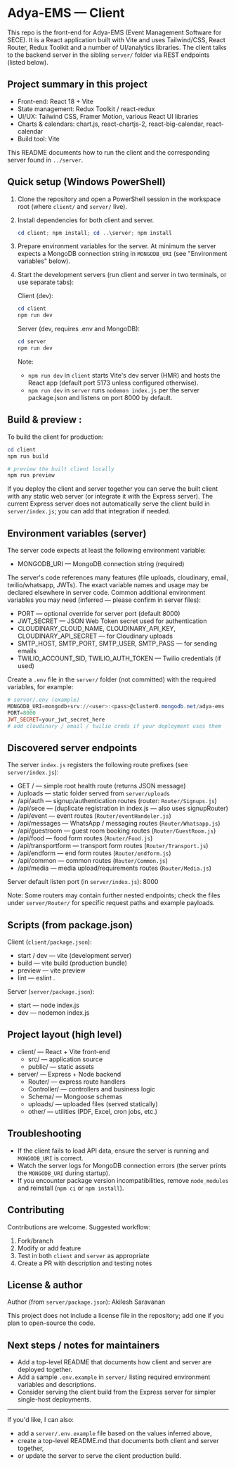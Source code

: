 # Adya-EMS — Client

This repo is the front-end for Adya-EMS (Event Management Software for SECE). It is a React application built with Vite and uses Tailwind/CSS, React Router, Redux Toolkit and a number of UI/analytics libraries. The client talks to the backend server in the sibling `server/` folder via REST endpoints (listed below).

## Project summary in this project 

- Front-end: React 18 + Vite
- State management: Redux Toolkit / react-redux
- UI/UX: Tailwind CSS, Framer Motion, various React UI libraries
- Charts & calendars: chart.js, react-chartjs-2, react-big-calendar, react-calendar
- Build tool: Vite

This README documents how to run the client and the corresponding server found in `../server`.

## Quick setup (Windows PowerShell)

1. Clone the repository and open a PowerShell session in the workspace root (where `client/` and `server/` live).

2. Install dependencies for both client and server.

    ```powershell
    cd client; npm install; cd ..\server; npm install
    ```

3. Prepare environment variables for the server. At minimum the server expects a MongoDB connection string in `MONGODB_URI` (see "Environment variables" below).

4. Start the development servers (run client and server in two terminals, or use separate tabs):

    Client (dev):
    ```powershell
    cd client
    npm run dev
    ```

    Server (dev, requires .env and MongoDB):
    ```powershell
    cd server
    npm run dev
    ```

    Note:
    - `npm run dev` in `client` starts Vite's dev server (HMR) and hosts the React app (default port 5173 unless configured otherwise).
    - `npm run dev` in `server` runs `nodemon index.js` per the server package.json and listens on port 8000 by default.

## Build & preview : 

To build the client for production:

```powershell
cd client
npm run build

# preview the built client locally
npm run preview
```

If you deploy the client and server together you can serve the built client with any static web server (or integrate it with the Express server). The current Express server does not automatically serve the client build in `server/index.js`; you can add that integration if needed.

## Environment variables (server)

The server code expects at least the following environment variable:

- MONGODB_URI — MongoDB connection string (required)

The server's code references many features (file uploads, cloudinary, email, twilio/whatsapp, JWTs). The exact variable names and usage may be declared elsewhere in server code. Common additional environment variables you may need (inferred — please confirm in server files):

- PORT — optional override for server port (default 8000)
- JWT_SECRET — JSON Web Token secret used for authentication
- CLOUDINARY_CLOUD_NAME, CLOUDINARY_API_KEY, CLOUDINARY_API_SECRET — for Cloudinary uploads
- SMTP_HOST, SMTP_PORT, SMTP_USER, SMTP_PASS — for sending emails
- TWILIO_ACCOUNT_SID, TWILIO_AUTH_TOKEN — Twilio credentials (if used)

Create a `.env` file in the `server/` folder (not committed) with the required variables, for example:

```powershell
# server/.env (example)
MONGODB_URI=mongodb+srv://<user>:<pass>@cluster0.mongodb.net/adya-ems
PORT=8000
JWT_SECRET=your_jwt_secret_here
# add cloudinary / email / twilio creds if your deployment uses them
```

## Discovered server endpoints

The server `index.js` registers the following route prefixes (see `server/index.js`):

- GET / — simple root health route (returns JSON message)
- /uploads — static folder served from `server/uploads`
- /api/auth — signup/authentication routes (router: `Router/Signups.js`)
- /api/sece — (duplicate registration in index.js — also uses signupRouter)
- /api/event — event routes (`Router/eventHandeler.js`)
- /api/messages — WhatsApp / messaging routes (`Router/Whatsapp.js`)
- /api/guestroom — guest room booking routes (`Router/GuestRoom.js`)
- /api/food — food form routes (`Router/Food.js`)
- /api/transportform — transport form routes (`Router/Transport.js`)
- /api/endform — end form routes (`Router/endform.js`)
- /api/common — common routes (`Router/Common.js`)
- /api/media — media upload/requirements routes (`Router/Media.js`)

Server default listen port (in `server/index.js`): 8000

Note: Some routers may contain further nested endpoints; check the files under `server/Router/` for specific request paths and example payloads.

## Scripts (from package.json)

Client (`client/package.json`):
- start / dev — vite (development server)
- build — vite build (production bundle)
- preview — vite preview
- lint — eslint .

Server (`server/package.json`):
- start — node index.js
- dev — nodemon index.js

## Project layout (high level)

- client/ — React + Vite front-end
  - src/ — application source
  - public/ — static assets
- server/ — Express + Node backend
  - Router/ — express route handlers
  - Controller/ — controllers and business logic
  - Schema/ — Mongoose schemas
  - uploads/ — uploaded files (served statically)
  - other/ — utilities (PDF, Excel, cron jobs, etc.)

## Troubleshooting

- If the client fails to load API data, ensure the server is running and `MONGODB_URI` is correct.
- Watch the server logs for MongoDB connection errors (the server prints the `MONGODB_URI` during startup).
- If you encounter package version incompatibilities, remove `node_modules` and reinstall (`npm ci` or `npm install`).

## Contributing

Contributions are welcome. Suggested workflow:

1. Fork/branch
2. Modify or add feature
3. Test in both `client` and `server` as appropriate
4. Create a PR with description and testing notes

## License & author

Author (from `server/package.json`): Akilesh Saravanan

This project does not include a license file in the repository; add one if you plan to open-source the code.

## Next steps / notes for maintainers

- Add a top-level README that documents how client and server are deployed together.
- Add a sample `.env.example` in `server/` listing required environment variables and descriptions.
- Consider serving the client build from the Express server for simpler single-host deployments.

---

If you'd like, I can also:
- add a `server/.env.example` file based on the values inferred above,
- create a top-level README.md that documents both client and server together,
- or update the server to serve the client production build.
